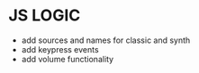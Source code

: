# JS LOGIC
- add sources and names for classic and synth
- add keypress events
- add volume functionality
